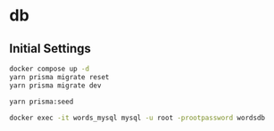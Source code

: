 # db

## Initial Settings

```bash
docker compose up -d
yarn prisma migrate reset
yarn prisma migrate dev

yarn prisma:seed
```


```bash
docker exec -it words_mysql mysql -u root -prootpassword wordsdb
```
